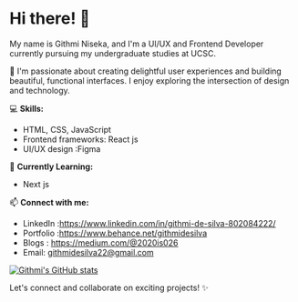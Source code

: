 # Hi there! 👋

My name is Githmi Niseka, and I'm a UI/UX and Frontend Developer currently pursuing my undergraduate studies at UCSC.

🚀 I'm passionate about creating delightful user experiences and building beautiful, functional interfaces. I enjoy exploring the intersection of design and technology.

💻 **Skills:**
- HTML, CSS, JavaScript
- Frontend frameworks: React js
- UI/UX design :Figma

🌱 **Currently Learning:**
- Next js

📫 **Connect with me:**
- LinkedIn :https://www.linkedin.com/in/githmi-de-silva-802084222/
- Portfolio :https://www.behance.net/githmidesilva
- Blogs : https://medium.com/@2020is026
- Email: githmidesilva22@gmail.com

[![Githmi's GitHub stats](https://github-readme-stats.vercel.app/api?username=anuraghazra)](https://github.com/GithmiNiseka/github-readme-stats)



Let's connect and collaborate on exciting projects! ✨
